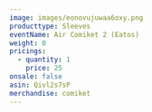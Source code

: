 ```yaml
---
image: images/eonovujuwaa6oxy.png
producttype: Sleeves
eventName: Air Comiket 2 (Eatos)
weight: 0
pricings:
  - quantity: 1
    price: 25
onsale: false
asin: Qivl2s7sP
merchandise: comiket
---
```

